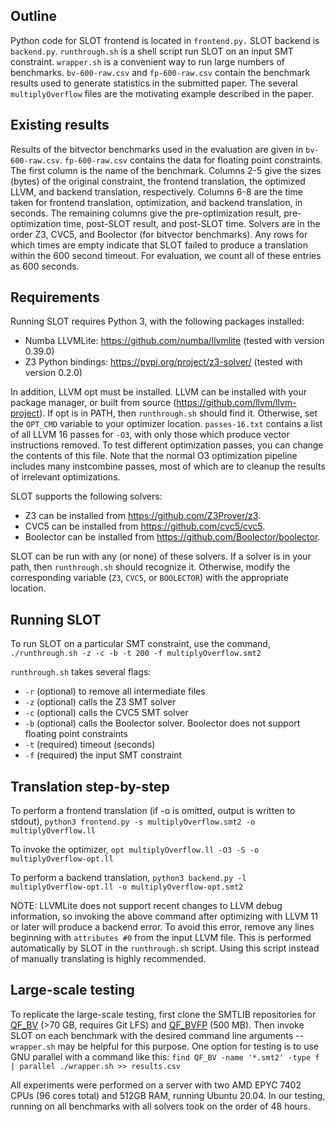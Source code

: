 ## Outline
Python code for SLOT frontend is located in ``frontend.py.`` SLOT backend is ``backend.py``. ``runthrough.sh`` is a shell script run SLOT on an input SMT constraint. ``wrapper.sh`` is a convenient way to run large numbers of benchmarks. ``bv-600-raw.csv`` and ``fp-600-raw.csv`` contain the benchmark results used to generate statistics in the submitted paper. The several ``multiplyOverflow`` files are the motivating example described in the paper.

## Existing results
Results of the bitvector benchmarks used in the evaluation are given in ``bv-600-raw.csv``. ``fp-600-raw.csv`` contains the data for floating point constraints. The first column is the name of the benchmark. Columns 2-5 give the sizes (bytes) of the original constraint, the frontend translation, the optimized LLVM, and backend translation, respectively. Columns 6-8 are the time taken for frontend translation, optimization, and backend translation, in seconds. The remaining columns give the pre-optimization result, pre-optimization time, post-SLOT result, and post-SLOT time. Solvers are in the order Z3, CVC5, and Boolector (for bitvector benchmarks). Any rows for which times are empty indicate that SLOT failed to produce a translation within the 600 second timeout. For evaluation, we count all of these entries as 600 seconds.

## Requirements
Running SLOT requires Python 3, with the following packages installed:
+ Numba LLVMLite: https://github.com/numba/llvmlite (tested with version 0.39.0)
+ Z3 Python bindings: https://pypi.org/project/z3-solver/ (tested with version 0.2.0)

In addition, LLVM opt must be installed. LLVM can be installed with your package manager, or built from source (https://github.com/llvm/llvm-project). If opt is in PATH, then ``runthrough.sh`` should find it. Otherwise, set the ``OPT_CMD`` variable to your optimizer location. ``passes-16.txt`` contains a list of all LLVM 16 passes for ``-O3``, with only those which produce vector instructions removed. To test different optimization passes, you can change the contents of this file. Note that the normal O3 optimization pipeline includes many instcombine passes, most of which are to cleanup the results of irrelevant optimizations.

SLOT supports the following solvers:
+ Z3 can be installed from https://github.com/Z3Prover/z3.
+ CVC5 can be installed from https://github.com/cvc5/cvc5.
+ Boolector can be installed from https://github.com/Boolector/boolector.

SLOT can be run with any (or none) of these solvers. If a solver is in your path, then ``runthrough.sh`` should recognize it. Otherwise, modify the corresponding variable (``Z3``, ``CVC5``, or ``BOOLECTOR``) with the appropriate location.


## Running SLOT
To run SLOT on a particular SMT constraint, use the command,
``./runthrough.sh -z -c -b -t 200 -f multiplyOverflow.smt2``

``runthrough.sh`` takes several flags:
+ ``-r`` (optional) to remove all intermediate files
+ ``-z`` (optional) calls the Z3 SMT solver
+ ``-c`` (optional) calls the CVC5 SMT solver
+ ``-b`` (optional) calls the Boolector solver. Boolector does not support floating point constraints
+ ``-t`` (required) timeout (seconds)
+ ``-f`` (required) the input SMT constraint

## Translation step-by-step

To perform a frontend translation (if -o is omitted, output is written to stdout),
``python3 frontend.py -s multiplyOverflow.smt2 -o multiplyOverflow.ll``

To invoke the optimizer,
``opt multiplyOverflow.ll -O3 -S -o multiplyOverflow-opt.ll``

To perform a backend translation,
``python3 backend.py -l multiplyOverflow-opt.ll -o multiplyOverflow-opt.smt2``

NOTE: LLVMLite does not support recent changes to LLVM debug information, so invoking the above command after optimizing with LLVM 11 or later will produce a backend error. To avoid this error, remove any lines beginning with ``attributes #0`` from the input LLVM file. This is performed automatically by SLOT in the ``runthrough.sh`` script. Using this script instead of manually translating is highly recommended.


## Large-scale testing

To replicate the large-scale testing, first clone the SMTLIB repositories for [QF_BV](https://clc-gitlab.cs.uiowa.edu:2443/SMT-LIB-benchmarks/QF_BV) (>70 GB, requires Git LFS) and [QF_BVFP](https://clc-gitlab.cs.uiowa.edu:2443/SMT-LIB-benchmarks/QF_BVFP) (500 MB). Then invoke SLOT on each benchmark with the desired command line arguments -- ``wrapper.sh`` may be helpful for this purpose. One option for testing is to use GNU parallel with a command like this:
``find QF_BV -name '*.smt2' -type f | parallel ./wrapper.sh >> results.csv``

All experiments were performed on a server with two AMD EPYC 7402 CPUs (96 cores total) and 512GB RAM, running Ubuntu 20.04. In our testing, running on all benchmarks with all solvers took on the order of 48 hours.